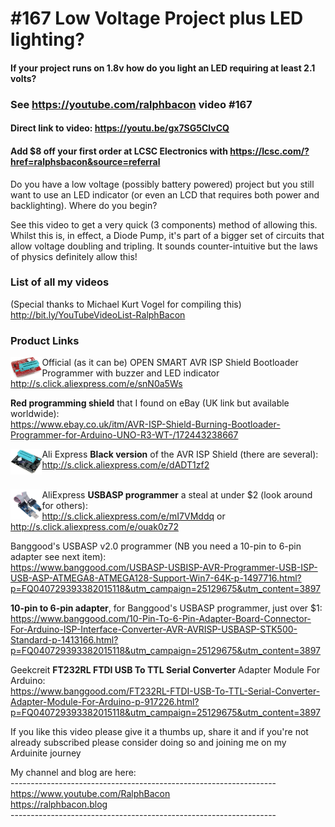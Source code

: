 # #167 Low Voltage Project plus LED lighting?
#### If your project runs on 1.8v how do you light an LED requiring at least 2.1 volts?

### See https://youtube.com/ralphbacon video #167
#### Direct link to video: https://youtu.be/gx7SG5ClvCQ

#### Add $8 off your first order at LCSC Electronics with https://lcsc.com/?href=ralphsbacon&source=referral

Do you have a low voltage (possibly battery powered) project but you still want to use an LED indicator (or even an LCD that requires both power and backlighting). Where do you begin?

See this video to get a very quick (3 components) method of allowing this. Whilst this is, in effect, a Diode Pump, it's part of a bigger set of circuits that allow voltage doubling and tripling. It sounds counter-intuitive but the laws of physics definitely allow this!

### List of all my videos
(Special thanks to Michael Kurt Vogel for compiling this)  
http://bit.ly/YouTubeVideoList-RalphBacon

### Product Links

<img src="images/Shield_Programmer.JPG" width="10%" align="left">

Official (as it can be) OPEN SMART AVR ISP Shield Bootloader Programmer with buzzer and LED indicator  
http://s.click.aliexpress.com/e/snN0a5Ws  


**Red programming shield** that I found on eBay (UK link but available worldwide):  
https://www.ebay.co.uk/itm/AVR-ISP-Shield-Burning-Bootloader-Programmer-for-Arduino-UNO-R3-WT-/172443238667

<img src="images/Non-red_programmer.JPG" width="10%" align="left">  

Ali Express **Black version** of the AVR ISP Shield (there are several):  
http://s.click.aliexpress.com/e/dADT1zf2  
<br>


<img src="images/usbasp_programmer.JPG" width="10%" align="left">  

AliExpress **USBASP programmer** a steal at under $2 (look around for others):   
http://s.click.aliexpress.com/e/mI7VMddq or  
http://s.click.aliexpress.com/e/ouak0z72   


Banggood's USBASP v2.0 programmer (NB you need a 10-pin to 6-pin adapter see next item):  
https://www.banggood.com/USBASP-USBISP-AVR-Programmer-USB-ISP-USB-ASP-ATMEGA8-ATMEGA128-Support-Win7-64K-p-1497716.html?p=FQ040729393382015118&utm_campaign=25129675&utm_content=3897  


**10-pin to 6-pin adapter**, for Banggood's USBASP programmer, just over $1:  
https://www.banggood.com/10-Pin-To-6-Pin-Adapter-Board-Connector-For-Arduino-ISP-Interface-Converter-AVR-AVRISP-USBASP-STK500-Standard-p-1413166.html?p=FQ040729393382015118&utm_campaign=25129675&utm_content=3897  


Geekcreit **FT232RL FTDI USB To TTL Serial Converter** Adapter Module For Arduino:  
https://www.banggood.com/FT232RL-FTDI-USB-To-TTL-Serial-Converter-Adapter-Module-For-Arduino-p-917226.html?p=FQ040729393382015118&utm_campaign=25129675&utm_content=3897





If you like this video please give it a thumbs up, share it and if you're not already subscribed please consider doing so and joining me on my Arduinite journey

My channel and blog are here:  
\------------------------------------------------------------------  
https://www.youtube.com/RalphBacon  
https://ralphbacon.blog  
\------------------------------------------------------------------
